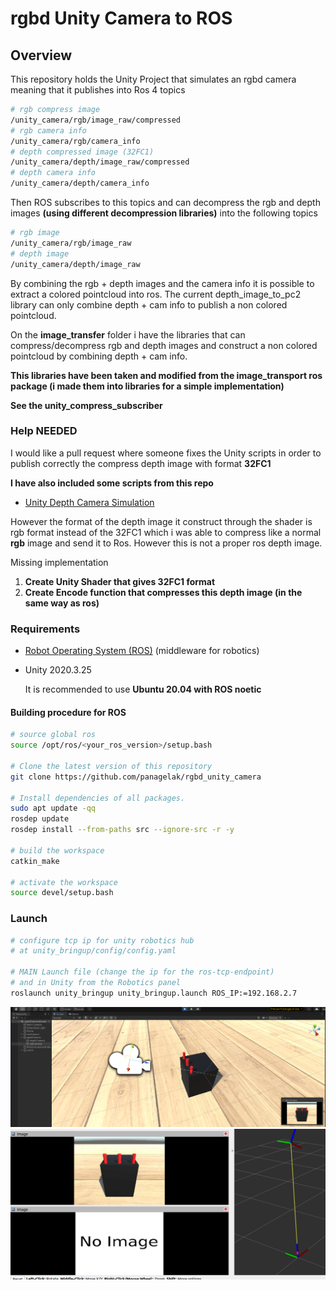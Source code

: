 # rgbd Unity Camera to ROS 

## Overview

This repository holds the Unity Project that simulates an rgbd camera meaning that it publishes into Ros 4 topics

```bash
# rgb compress image
/unity_camera/rgb/image_raw/compressed 
# rgb camera info 
/unity_camera/rgb/camera_info
# depth compressed image (32FC1)
/unity_camera/depth/image_raw/compressed
# depth camera info
/unity_camera/depth/camera_info
```


Then ROS subscribes to this topics and can decompress the rgb and depth images **(using different decompression libraries)** into the following topics

```bash
# rgb image
/unity_camera/rgb/image_raw 
# depth image
/unity_camera/depth/image_raw
```

By combining the rgb + depth images and the camera info it is possible to extract a colored pointcloud into ros. The current depth_image_to_pc2 library can only combine depth + cam info to publish a non colored pointcloud.


On the **image_transfer** folder i have the libraries that can compress/decompress rgb and depth images and construct a non colored pointcloud by combining depth + cam info.

**This libraries have been taken and modified from the image_transport ros package (i made them into libraries for a simple implementation)**

**See the unity_compress_subscriber**

### Help NEEDED

I would like a pull request where someone fixes the Unity scripts in order to publish correctly the compress depth image with format **32FC1**

**I have also included some scripts from this repo** 
- [Unity Depth Camera Simulation](https://www.immersivelimit.com/tutorials/unity-depth-camera-simulation)

However the format of the depth image it construct through the shader is rgb format instead of the 32FC1 which i was able to compress like a normal **rgb** image and send it to Ros. However this is not a proper ros depth image.

Missing implementation

1. **Create Unity Shader that gives 32FC1 format**
2. **Create Encode function that compresses this depth image (in the same way as ros)**

### Requirements

- [Robot Operating System (ROS)](http://wiki.ros.org) (middleware for robotics)

- Unity 2020.3.25

    It is recommended to use **Ubuntu 20.04 with ROS noetic**


#### Building procedure for ROS

```bash
# source global ros
source /opt/ros/<your_ros_version>/setup.bash

# Clone the latest version of this repository 
git clone https://github.com/panagelak/rgbd_unity_camera

# Install dependencies of all packages.
sudo apt update -qq
rosdep update
rosdep install --from-paths src --ignore-src -r -y

# build the workspace
catkin_make

# activate the workspace
source devel/setup.bash
```

### Launch

```bash
# configure tcp ip for unity robotics hub
# at unity_bringup/config/config.yaml

# MAIN Launch file (change the ip for the ros-tcp-endpoint) 
# and in Unity from the Robotics panel
roslaunch unity_bringup unity_bringup.launch ROS_IP:=192.168.2.7
```

![](./unity_image.png)
![](./ros_image.png)